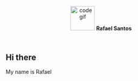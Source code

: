 <link rel="stylesheet" type="text/css" href="./main.css" />



<body>
    <header>
        <img src="https://cdn.dribbble.com/users/1708950/screenshots/4188877/developer_med.gif" alt="code gif" width="64"/>   
        <strong> Rafael Santos</strong>
    </header>

<main>
    <h2>Hi there </h2>
    <p> My name is Rafael</p>
</main>
</body>